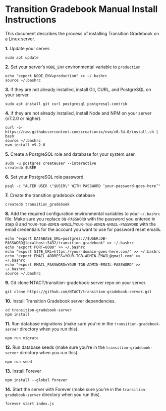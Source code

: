 # Transition Gradebook Manual Install Instructions

This document describes the process of installing Transition Gradebook on a Linux server.

 **1.** Update your server.

```
sudo apt update
```

 **2.** Set your server’s `NODE_ENV` environmental variable to `production`

```
echo "export NODE_ENV=production" >> ~/.bashrc
source ~/.bashrc
```

 **3.** If they are not already installed, install Git, CURL, and PostgreSQL on your server.

```
sudo apt install git curl postgresql postgresql-contrib
```

 **4.** If they are not already installed, install Node and NPM on your server (v7.2.0 or higher).

```
curl -o- https://raw.githubusercontent.com/creationix/nvm/v0.34.0/install.sh | bash
source ~/.bashrc
nvm install v9.2.0
```

 **5.** Create a PostgreSQL role and database for your system user.

```
sudo -u postgres createuser --interactive
createdb $USER
```

 **6.** Set your PostgreSQL role password.

```
psql -c "ALTER USER \"$USER\" WITH PASSWORD ‘your-password-goes-here’"
```

 **7.** Create the transition gradebook database

```
createdb transition_gradebook
```

 **8.** Add the required configuration environmental variables to your `~/.bashrc` file. Make sure you replace `DB-PASSWORD` with the password you entered in step 8 and `YOUR-TGB-ADMIN-EMAIL`/`YOUR-TGB-ADMIN-EMAIL-PASSWORD` with the email credentials for the account you want to use for password reset emails.

```
echo "export DATABASE_URL=postgres://$USER:DB-PASSWORD@localhost:5432/transition_gradebook" >> ~/.bashrc
echo "export PORT=8080" >> ~/.bashrc
echo "export SITE_URL=https://your-domain-goes-here.com/" >> ~/.bashrc
echo "export EMAIL_ADDRESS=YOUR-TGB-ADMIN-EMAIL@gmail.com" >> ~/.bashrc
echo "export EMAIL_PASSWORD=YOUR-TGB-ADMIN-EMAIL-PASSWORD" >> ~/.bashrc
source ~/.bashrc
```

 **9.** Git clone NTACT/transition-gradebook-server repo on your server.

```
git clone https://github.com/NTACT/transition-gradebook-server.git
```

 **10.** Install Transition Gradebook server dependencies.

```
cd transition-gradebook-server
npm install
```

 **11.** Run database migrations (make sure you're in the `transition-gradebook-server` directory when you run this).

```
npm run migrate
```

 **12.** Run database seeds (make sure you're in the `transition-gradebook-server` directory when you run this).

```
npm run seed
```

 **13.** Install Forever
 
```
npm install --global forever
```

 **14.** Start the server with Forever (make sure you're in the `transition-gradebook-server` directory when you run this).
 
 ```
 forever start index.js
 ```
